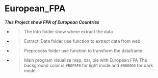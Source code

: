 # European_FPA
**_This Project show FPA of European Countries_**

- > The Info folder show where extract the data
- > Extract_Data folder use function to extract data from web
- > Preprocess folder use function to transform the dataframe
- > Main program visualize map, bar, pie with European FPA
The background color is `#B0E0E6` for light mode and `#000000` for dark mode.
